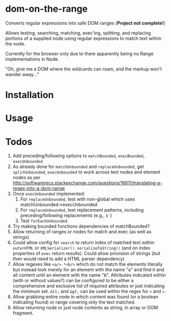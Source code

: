 # dom-on-the-range

Converts regular expressions into safe DOM ranges (**Project not complete!**)

Allows testing, searching, matching, exec'ing, splitting, and replacing portions of a
supplied node using regular expressions to match text within the node.

Currently for the browser only due to there apparently being no Range implementations in Node.

"Oh, give me a DOM where the wildcards can roam, and the markup won't wander away..."

# Installation

# Usage



# Todos

1. Add preceding/following options to `matchBounded`, `execBounded`, `execUnbounded`
1. As already done for `matchUnbounded` and `replaceUnbounded`, get `splitUnbounded`, `execUnbounded` to work
across text nodes and element nodes as per
http://softwarerecs.stackexchange.com/questions/16611/translating-a-regex-into-a-dom-range
1. Once `execUnbounded` implemented:
    1. For `replaceUnbounded`, test with non-global which uses matchUnbounded->execUnbounded
    1. For `replaceUnbounded`, test replacement patterns, including preceding/following replacements (e.g., `$'`)
    1. Test `forEachUnbounded`
1. Try making bounded functions dependencies of matchBounded?
1. Allow returning of ranges or nodes for match and exec (as well as strings).
1. Could allow config for `search` to return index of matched text within `outerHTML` or `XMLSerializer().serializeToString()` (and on index properties of `exec` return results). Could allow provision of strings (but then would need to add a HTML parser dependency)
1. Allow regexes like `<a/>.*<b/>` which do not match the elements literally but instead look merely for an element with the name "a" and find it and all content until an element with the name "b". Attributes indicated within (with or without values?) can be configured to be either a comprehensive and exclusive list of required attributes or just indicating the minimum set. `&lt;` and `&gt;` can be used within the regex for `<` and `>`.
1. Allow grabbing entire node in which content was found (or a boolean indicating found) or range covering only the text matched.
1. Allow returning node or just node contents as string, in array or DOM fragment.
